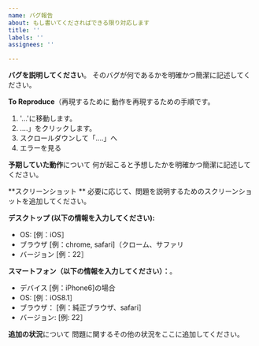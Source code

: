```yaml
---
name: バグ報告
about: もし書いてくださればできる限り対応します
title: ''
labels: ''
assignees: ''

---
```


**バグを説明してください**。
そのバグが何であるかを明確かつ簡潔に記述してください。

**To Reproduce**（再現するために
動作を再現するための手順です。
1. '...'に移動します。
2. ....」をクリックします。
3. スクロールダウンして「....」へ
4. エラーを見る

**予期していた動作**について
何が起こると予想したかを明確かつ簡潔に記述してください。

**スクリーンショット **
必要に応じて、問題を説明するためのスクリーンショットを追加してください。

**デスクトップ (以下の情報を入力してください):**
 - OS: [例：iOS］
 - ブラウザ [例：chrome, safari]（クローム、サファリ
 - バージョン [例：22］

**スマートフォン（以下の情報を入力してください）：**。
 - デバイス [例：iPhone6]の場合
 - OS: [例：iOS8.1］
 - ブラウザ： [例：純正ブラウザ、safari］
 - バージョン: [例: 22］

**追加の状況**について
問題に関するその他の状況をここに追加してください。
